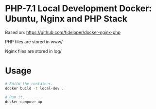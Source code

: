 # PHP-7.1 Local Development Docker: Ubuntu, Nginx and PHP Stack

Based on: https://github.com/fideloper/docker-nginx-php

PHP files are stored in www/

Nginx files are stored in log/

# Usage

```bash
# Build the container.
docker build -t local-dev .

# Run it.
docker-compose up
```